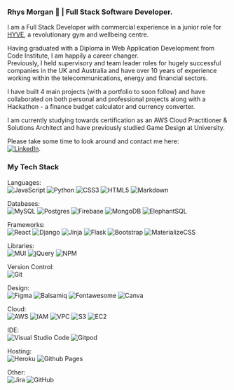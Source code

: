 ### Rhys Morgan 👋 | Full Stack Software Developer.  

I am a Full Stack Developer with commercial experience in a junior role for [HYVE](https://www.trainhyve.com/), a revolutionary gym and wellbeing centre.  

Having graduated with a Diploma in Web Application Development from Code Institute, I am happily a career changer.  
Previously, I held supervisory and team leader roles for hugely successful companies in the UK and Australia and have over 10 years of experience working within the telecommunications, energy and financial sectors.  

I have built 4 main projects (with a portfolio to soon follow) and have collaborated on both personal and professional projects along with a Hackathon - a finance budget calculator and currency converter.

I am currently studying towards certification as an AWS Cloud Practitioner & Solutions Architect and have previously studied Game Design at University.  

Please take some time to look around and contact me here:  
[![LinkedIn](https://img.shields.io/badge/linkedin-%230077B5.svg?style=for-the-badge&logo=linkedin&logoColor=white)](https://www.linkedin.com/in/rhysmoggs/).
<!-- add link to portfolio:  -->


<!--
**rhysmoggs/rhysmoggs** is a ✨ _special_ ✨ repository because its `README.md` (this file) appears on your GitHub profile.

Here are some ideas to get you started:

- 🔭 I’m currently working on ... portfolio, React? building some basic
- 🌱 I’m currently learning ... React

  ![TypeScript](https://img.shields.io/badge/typescript-%23007ACC.svg?style=for-the-badge&logo=typescript&logoColor=white)
  React?
  ![Vue.js](https://img.shields.io/badge/vuejs-%2335495e.svg?style=for-the-badge&logo=vuedotjs&logoColor=%234FC08D)

  basics/fundamentals
  AWS exams
  
- 👯 I’m looking to collaborate on ...
- 🤔 I’m looking for help with ...
- 💬 Ask me about ...

- ⚡ Fun fact: ... / hobbies, other interests. Interest in traditional languages, fluent in Welsh, English, studied Spanglish, French. Duolingo link?:
  ![Duolingo](https://img.shields.io/badge/Duolingo-%234DC730.svg?style=for-the-badge&logo=Duolingo&logoColor=white)
-->


### My Tech Stack
  Languages:  
  ![JavaScript](https://img.shields.io/badge/javascript-%23323330.svg?style=for-the-badge&logo=javascript&logoColor=%23F7DF1E)
  ![Python](https://img.shields.io/badge/python-3670A0?style=for-the-badge&logo=python&logoColor=ffdd54)
  ![CSS3](https://img.shields.io/badge/css3-%231572B6.svg?style=for-the-badge&logo=css3&logoColor=white)
  ![HTML5](https://img.shields.io/badge/html5-%23E34F26.svg?style=for-the-badge&logo=html5&logoColor=white)
  ![Markdown](https://img.shields.io/badge/markdown-%23000000.svg?style=for-the-badge&logo=markdown&logoColor=white)

  Databases:  
  ![MySQL](https://img.shields.io/badge/mysql-%2300f.svg?style=for-the-badge&logo=mysql&logoColor=white)
  ![Postgres](https://img.shields.io/badge/postgres-%23316192.svg?style=for-the-badge&logo=postgresql&logoColor=white)
  ![Firebase](https://img.shields.io/badge/Firebase-039BE5?style=for-the-badge&logo=Firebase&logoColor=white)
  ![MongoDB](https://img.shields.io/badge/MongoDB-%234ea94b.svg?style=for-the-badge&logo=mongodb&logoColor=white)
  ![ElephantSQL](https://img.shields.io/badge/ElephantSQL-039BE5?style=for-the-badge&logo=ElephantSQL&logoColor=white)

  Frameworks:  
  ![React](https://img.shields.io/badge/react-%2320232a.svg?style=for-the-badge&logo=react&logoColor=%2361DAFB)
  ![Django](https://img.shields.io/badge/django-%23092E20.svg?style=for-the-badge&logo=django&logoColor=white)
  ![Jinja](https://img.shields.io/badge/jinja-white.svg?style=for-the-badge&logo=jinja&logoColor=black)
  ![Flask](https://img.shields.io/badge/flask-%23000.svg?style=for-the-badge&logo=flask&logoColor=white)
  ![Bootstrap](https://img.shields.io/badge/bootstrap-%238511FA.svg?style=for-the-badge&logo=bootstrap&logoColor=white)
  ![MaterializeCSS](https://img.shields.io/badge/MaterializeCSS-%23F05033.svg?style=for-the-badge&logo=MaterializeCSS&logoColor=white)

  Libraries:  
  ![MUI](https://img.shields.io/badge/MUI-%230081CB.svg?style=for-the-badge&logo=mui&logoColor=white)
  ![jQuery](https://img.shields.io/badge/jquery-%230769AD.svg?style=for-the-badge&logo=jquery&logoColor=white)
  ![NPM](https://img.shields.io/badge/NPM-%23CB3837.svg?style=for-the-badge&logo=npm&logoColor=white)
  <!-- ![NodeJS](https://img.shields.io/badge/node.js-6DA55F?style=for-the-badge&logo=node.js&logoColor=white) -->

  Version Control:  
  ![Git](https://img.shields.io/badge/git-%23F05033.svg?style=for-the-badge&logo=git&logoColor=white)

  Design:  
  ![Figma](https://img.shields.io/badge/figma-%23F24E1E.svg?style=for-the-badge&logo=figma&logoColor=white)
  ![Balsamiq](https://img.shields.io/badge/Balsamiq-%2300C4CC.svg?style=for-the-badge&logo=Balsamiq&logoColor=white)
  ![Fontawesome](https://img.shields.io/badge/Fontawesome-039BE5?style=for-the-badge&logo=Fontawesome&logoColor=white)
  ![Canva](https://img.shields.io/badge/Canva-%2300C4CC.svg?style=for-the-badge&logo=Canva&logoColor=white)

  Cloud:  
  ![AWS](https://img.shields.io/badge/AWS-%23FF9900.svg?style=for-the-badge&logo=amazon-aws&logoColor=white)
  ![IAM](https://img.shields.io/badge/IAM-%234ea94b.svg?style=for-the-badge&logo=IAM&logoColor=white)
  ![VPC](https://img.shields.io/badge/VPC-%23FF9900.svg?style=for-the-badge&logo=VPC&logoColor=white)
  ![S3](https://img.shields.io/badge/S3-%23CB3837.svg?style=for-the-badge&logo=S3&logoColor=white)
  ![EC2](https://img.shields.io/badge/EC2-%23FF9900.svg?style=for-the-badge&logo=EC2&logoColor=white)

  IDE:  
  ![Visual Studio Code](https://img.shields.io/badge/Visual%20Studio%20Code-0078d7.svg?style=for-the-badge&logo=visual-studio-code&logoColor=white)
  ![Gitpod](https://img.shields.io/badge/gitpod-f06611.svg?style=for-the-badge&logo=gitpod&logoColor=white)
  
  Hosting:  
  ![Heroku](https://img.shields.io/badge/heroku-%23430098.svg?style=for-the-badge&logo=heroku&logoColor=white)
  ![Github Pages](https://img.shields.io/badge/github%20pages-121013?style=for-the-badge&logo=github&logoColor=white)
  
  Other:  
  ![Jira](https://img.shields.io/badge/jira-%230A0FFF.svg?style=for-the-badge&logo=jira&logoColor=white)
  ![GitHub](https://img.shields.io/badge/github-%23121011.svg?style=for-the-badge&logo=github&logoColor=white)
  

